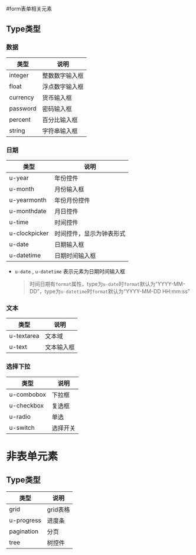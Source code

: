#form表单相关元素

## Type类型

### 数据

| 类型      | 说明      |
| ------- | ------- |
| integer | 整数数字输入框 |
| float   | 浮点数字输入框 |
| currency| 货币输入框 |
| password| 密码输入框 |
| percent | 百分比输入框 |
| string  | 字符串输入框 |

### 日期

| 类型            | 说明           |
| ------------- | ------------ |
| u-year        | 年份控件         |
| u-month       | 月份输入框        |
| u-yearmonth   | 年份月份控件       |
| u-monthdate   | 月日控件       |
| u-time        | 时间控件         |
| u-clockpicker | 时间控件，显示为钟表形式 |
| u-date        | 日期输入框        |
| u-datetime   | 日期时间输入框      |

* `u-date` , `u-datetime` 表示元素为日期时间输入框

  > 时间日期有`format`属性，type为`u-date`时`format`默认为“YYYY-MM-DD”，type为`u-datetime`时`format`默认为“YYYY-MM-DD HH:mm:ss”



### 文本

| 类型       | 说明    |
| -------- | ----- |
| u-textarea | 文本域   |
| u-text   | 文本输入框 |



### 选择下拉

| 类型          | 说明   |
| ----------- | ---- |
| u-combobox | 下拉框  |
| u-checkbox | 复选框  |
| u-radio    | 单选   |
| u-switch   | 选择开关  |


# 非表单元素

## Type类型

| 类型  | 说明   |
| ----  | ---- |
| grid | grid表格  |
| u-progress | 进度条  |
| pagination | 分页  |
| tree | 树控件  |